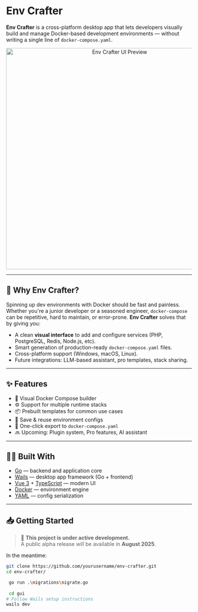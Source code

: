 # Env Crafter

**Env Crafter** is a cross-platform desktop app that lets developers visually build and manage Docker-based development environments — without writing a single line of `docker-compose.yaml`.

<p align="center">
  <img src="https://your-screenshot-url" width="600" alt="Env Crafter UI Preview" />
</p>

---

## 🚀 Why Env Crafter?

Spinning up dev environments with Docker should be fast and painless. Whether you're a junior developer or a seasoned engineer, `docker-compose` can be repetitive, hard to maintain, or error-prone. **Env Crafter** solves that by giving you:

- A clean **visual interface** to add and configure services (PHP, PostgreSQL, Redis, Node.js, etc).
- Smart generation of production-ready `docker-compose.yaml` files.
- Cross-platform support (Windows, macOS, Linux).
- Future integrations: LLM-based assistant, pro templates, stack sharing.

---

## ✨ Features

- 🐳 Visual Docker Compose builder
- ⚙️ Support for multiple runtime stacks
- 📦 Prebuilt templates for common use cases
- 💾 Save & reuse environment configs
- 📁 One-click export to `docker-compose.yaml`
- 🔜 Upcoming: Plugin system, Pro features, AI assistant

---

## 🧑‍💻 Built With

- [Go](https://go.dev/) — backend and application core
- [Wails](https://wails.io/) — desktop app framework (Go + frontend)
- [Vue 3](https://vuejs.org/) + [TypeScript](https://www.typescriptlang.org/) — modern UI
- [Docker](https://www.docker.com/) — environment engine
- [YAML](https://yaml.org/) — config serialization

---

## 📥 Getting Started

> 🚧 **This project is under active development.**  
> A public alpha release will be available in **August 2025**.

In the meantime:

```bash
git clone https://github.com/yourusername/env-crafter.git
cd env-crafter/

 go run .\migrations\migrate.go
 
 cd gui
# Follow Wails setup instructions
wails dev
